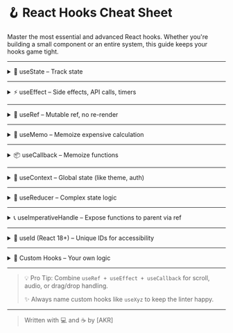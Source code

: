# 🪝 React Hooks Cheat Sheet

Master the most essential and advanced React hooks. Whether you're building a small component or an entire system, this guide keeps your hooks game tight.

---

<details>
<summary>🔁 useState – Track state</summary>

```js
import { useState } from 'react';

const Counter = () => {
  const [count, setCount] = useState(0);

  return (
    <button onClick={() => setCount(count + 1)}>
      Count: {count}
    </button>
  );
};
```
</details>

---

<details>
<summary>⚡ useEffect – Side effects, API calls, timers</summary>

```js
import { useEffect } from 'react';

useEffect(() => {
  console.log("Component mounted");

  return () => {
    console.log("Component unmounted");
  };
}, []); // dependency array
```
</details>

---

<details>
<summary>🎣 useRef – Mutable ref, no re-render</summary>

```js
import { useRef, useEffect } from 'react';

const Timer = () => {
  const intervalRef = useRef(null);

  useEffect(() => {
    intervalRef.current = setInterval(() => {
      console.log("Tick");
    }, 1000);

    return () => clearInterval(intervalRef.current);
  }, []);
};
```
</details>

---

<details>
<summary>🧠 useMemo – Memoize expensive calculation</summary>

```js
import { useMemo } from 'react';

const App = ({ items }) => {
  const expensiveCalc = useMemo(() => {
    return items.reduce((a, b) => a + b, 0);
  }, [items]);

  return <p>{expensiveCalc}</p>;
};
```
</details>

---

<details>
<summary>📦 useCallback – Memoize functions</summary>

```js
import { useCallback } from 'react';

const handleClick = useCallback(() => {
  console.log("Clicked!");
}, []);
```

Useful when passing functions to child components that rely on referential equality.
</details>

---

<details>
<summary>🔗 useContext – Global state (like theme, auth)</summary>

```js
const ThemeContext = createContext();

const App = () => (
  <ThemeContext.Provider value={"dark"}>
    <Child />
  </ThemeContext.Provider>
);

const Child = () => {
  const theme = useContext(ThemeContext);
  return <div>Current theme: {theme}</div>;
};
```
</details>

---

<details>
<summary>🧰 useReducer – Complex state logic</summary>

```js
const reducer = (state, action) => {
  switch(action.type) {
    case "INC": return { count: state.count + 1 };
    case "DEC": return { count: state.count - 1 };
    default: return state;
  }
};

const [state, dispatch] = useReducer(reducer, { count: 0 });

dispatch({ type: "INC" });
```

Use instead of `useState` when state logic gets complicated.
</details>

---

<details>
<summary>📞 useImperativeHandle – Expose functions to parent via ref</summary>

```js
const Child = forwardRef((props, ref) => {
  useImperativeHandle(ref, () => ({
    alertMessage() {
      alert("Called from parent");
    }
  }));
  return <div>Child</div>;
});

const Parent = () => {
  const childRef = useRef();
  return <button onClick={() => childRef.current.alertMessage()}>Call Child</button>;
};
```
</details>

---

<details>
<summary>🎯 useId (React 18+) – Unique IDs for accessibility</summary>

```js
const id = useId();

<label htmlFor={id}>Username</label>
<input id={id} />
```
</details>

---

<details>
<summary>🧬 Custom Hooks – Your own logic</summary>

```js
function useWindowWidth() {
  const [width, setWidth] = useState(window.innerWidth);

  useEffect(() => {
    const handleResize = () => setWidth(window.innerWidth);
    window.addEventListener("resize", handleResize);
    return () => window.removeEventListener("resize", handleResize);
  }, []);

  return width;
}
```

Use like:

```js
const width = useWindowWidth();
```
</details>

---

> 💡 Pro Tip: Combine `useRef + useEffect + useCallback` for scroll, audio, or drag/drop handling.
>  
> ✨ Always name custom hooks like `useXyz` to keep the linter happy.

---

> Written with 💻 and ☕ by [AKR]
